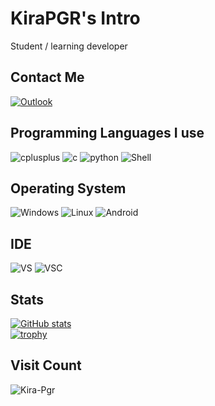 # KiraPGR's Intro
Student / learning developer
## Contact Me
[![Outlook](https://img.shields.io/badge/-Email-yellowgreen?style=for-the-badge&logo=Mail.Ru&logoColor=white)](mailto:aieternal@outlook.com) 
## Programming Languages I use
![cplusplus](https://img.shields.io/badge/-c%2B%2B-red?style=for-the-badge&logo=cplusplus&logoColor=white)
![c](https://img.shields.io/badge/-c-blueviolet?style=for-the-badge&logo=c&logoColor=white)
![python](https://img.shields.io/badge/-python-orange?style=for-the-badge&logo=python&logoColor=white)
![Shell](https://img.shields.io/badge/-Shell-inactive?style=for-the-badge&logo=iTerm2&logoColor=white)
## Operating System
![Windows](https://img.shields.io/badge/-windows-red?style=for-the-badge&logo=microsoft&logoColor=white)
![Linux](https://img.shields.io/badge/-Linux-green?style=for-the-badge&logo=linux&logoColor=white)
![Android](https://img.shields.io/badge/Android-3DDC84?style=for-the-badge&logo=android&logoColor=white)
## IDE
![VS](https://img.shields.io/badge/-Visual%20Studio-477e77?style=for-the-badge&logo=visualstudio&logoColor=white)
![VSC](https://img.shields.io/badge/-Visual%20Studio%20Code-%23796C8B?style=for-the-badge&logo=visualstudiocode&logoColor=white)
## Stats
[![GitHub stats](https://github-readme-stats.vercel.app/api?username=Kira-Pgr&show_icons=true&title_color=fff&icon_color=79ff97&text_color=9f9f9f&bg_color=151515)](https://github.com/anuraghazra/github-readme-stats)  
[![trophy](https://github-profile-trophy.vercel.app/?username=Kira-Pgr&theme=onedark&title=MultiLanguage,Commits,Issues,Repositories,Stars,Followers)](https://github.com/ryo-ma/github-profile-trophy)
## Visit Count
![Kira-Pgr](https://count.getloli.com/get/@Kira-Pgr?theme=asoul)



